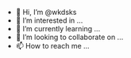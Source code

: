 - 👋 Hi, I’m @wkdsks
- 👀 I’m interested in ...
- 🌱 I’m currently learning ...
- 💞️ I’m looking to collaborate on ...
- 📫 How to reach me ...

<!---
wkdsks/wkdsks is a ✨ special ✨ repository because its `README.md` (this file) appears on your GitHub profile.
You can click the Preview link to take a look at your changes.
--->
